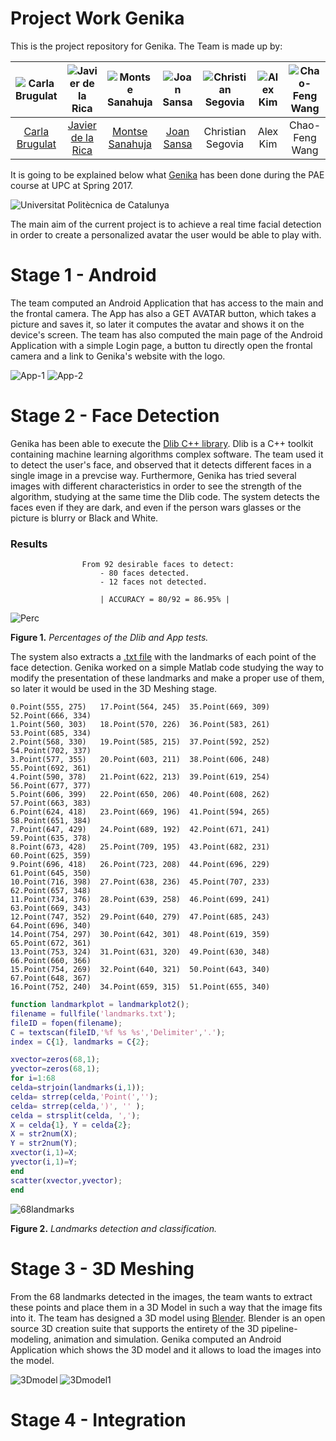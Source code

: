 # Project Work Genika

This is the project repository for Genika. The Team is made up by:

| ![Carla Brugulat](/img/Carla.JPG) | ![Javier de la Rica](/img/Javier.JPG) | ![Montse Sanahuja](/img/Montse.JPG) | ![Joan Sansa](/img/Joan.JPG) | ![Christian Segovia](/img/Christian.JPG) | ![Alex Kim](/img/Alex.JPG) | ![Chao-Feng Wang](/img/Chao.JPG) |
| :---: | :---: | :---: | :---: | :---: | :---: | :---: |
| [Carla Brugulat](https://github.com/carlabrugui) | [Javier de la Rica](https://github.com/jdelarica) | [Montse Sanahuja](https://github.com/montse5114) | [Joan Sansa](https://github.com/joansansam) | Christian Segovia | Alex Kim | Chao-Feng Wang |

It is going to be explained below what [Genika](http://genikateam.weebly.com) has been done during the PAE course at UPC at Spring 2017.

![Universitat Politècnica de Catalunya](/img/upc_etsetb.jpg)

 The main aim of the current project is to achieve a real time facial detection in order to create a personalized  avatar the user would be able to play with.
 
 # Stage 1 - Android
 
 The team computed an Android Application that has access to the main and the frontal camera. The App has also a GET AVATAR button, which takes a picture and saves it, so later it computes the avatar and shows it on the device's screen.
 The team has also computed the main page of the Android Application with a simple Login page, a button tu directly open the frontal camera and a link to Genika's website with the logo.
 
 ![App-1](/img/App1.jpg) ![App-2](/img/App2.jpg)
 
 # Stage 2 - Face Detection
 
 Genika has been able to execute the [Dlib C++ library](http://dlib.net). Dlib is a C++ toolkit containing machine learning algorithms complex software. The team used it to detect the user's face, and observed that it detects different faces in a single image in a prevcise way. Furthermore, Genika has tried several images with different characteristics in order to see the strength of the algorithm, studying at the same time the Dlib code.
 The system detects the faces even if they are dark, and even if the person wars glasses or the picture is blurry or Black and White.
	
### Results
					From 92 desirable faces to detect:
						- 80 faces detected.
						- 12 faces not detected.
  
					    | ACCURACY = 80/92 = 86.95% |
![Perc](/img/perc.JPG)	

**Figure 1.** *Percentages of the Dlib and App tests.* 			
 
 The system also extracts a [.txt file](https://www.dropbox.com/s/oqz4kxj6oj976oq/landmarks.txt?dl=0) with the landmarks of each point of the face detection. Genika worked on a simple Matlab code studying the way to modify the presentation of these landmarks and make a proper use of them, so later it would be used in the 3D Meshing stage.
 
 ```
0.Point(555, 275)	17.Point(564, 245)	35.Point(669, 309)	52.Point(666, 334)
1.Point(560, 303) 	18.Point(570, 226)	36.Point(583, 261)	53.Point(685, 334)
2.Point(568, 330)	19.Point(585, 215)	37.Point(592, 252)	54.Point(702, 337)
3.Point(577, 355)	20.Point(603, 211)	38.Point(606, 248)	55.Point(692, 361)
4.Point(590, 378)	21.Point(622, 213)	39.Point(619, 254)	56.Point(677, 377)
5.Point(606, 399)	22.Point(650, 206)	40.Point(608, 262)	57.Point(663, 383)
6.Point(624, 418)	23.Point(669, 196)	41.Point(594, 265)	58.Point(651, 384)
7.Point(647, 429)	24.Point(689, 192)	42.Point(671, 241)	59.Point(635, 378)
8.Point(673, 428)	25.Point(709, 195)	43.Point(682, 231)	60.Point(625, 359)
9.Point(696, 418)	26.Point(723, 208)	44.Point(696, 229)	61.Point(645, 350)
10.Point(716, 398)	27.Point(638, 236)	45.Point(707, 233)	62.Point(657, 348)
11.Point(734, 376)	28.Point(639, 258)	46.Point(699, 241)	63.Point(669, 343)
12.Point(747, 352)	29.Point(640, 279)	47.Point(685, 243)	64.Point(696, 340)
14.Point(754, 297)	30.Point(642, 301)	48.Point(619, 359)	65.Point(672, 361)
13.Point(753, 324)	31.Point(631, 320)	49.Point(630, 348)	66.Point(660, 366)
15.Point(754, 269)	32.Point(640, 321)	50.Point(643, 340)	67.Point(648, 367)
16.Point(752, 240)	34.Point(659, 315)	51.Point(655, 340)
```
 
 
 
 ```matlab
 function landmarkplot = landmarkplot2();
filename = fullfile('landmarks.txt');
 fileID = fopen(filename);
 C = textscan(fileID,'%f %s %s','Delimiter','.');
 index = C{1}, landmarks = C{2};
 
 xvector=zeros(68,1);
 yvector=zeros(68,1);
 for i=1:68
 celda=strjoin(landmarks(i,1));
 celda= strrep(celda,'Point(','');
 celda= strrep(celda,')', '' );
 celda = strsplit(celda, ',');
 X = celda{1}, Y = celda{2};
 X = str2num(X);
 Y = str2num(Y);
 xvector(i,1)=X;
 yvector(i,1)=Y;
 end
 scatter(xvector,yvector);
end
```

![68landmarks](/img/landmarks.JPG)

 **Figure 2.** *Landmarks detection and classification.* 
 
 # Stage 3 - 3D Meshing
 
 From the 68 landmarks detected in the images, the team wants to extract these points and place them in a 3D Model in such a way that the image fits into it. The team has designed a 3D model using [Blender](https://www.blender.org/). Blender is an open source 3D creation suite that supports the entirety of the 3D pipeline-modeling, animation and simulation.
 Genika computed an Android Application which shows the 3D model and it allows to load the images into the model.
 
 ![3Dmodel](/img/3Dmodel.JPG) ![3Dmodel1](/img/3Dmodel1.jpg)
 # Stage 4 - Integration
 
 
